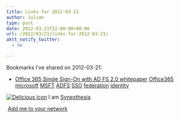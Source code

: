 ```yaml
---
title: Links for 2012-03-21
author: Julian
type: post
date: 2012-03-21T22:00:00+00:00
url: /2012/03/21/links-for-2012-03-21/
aktt_notify_twitter:
  - no

---
```

Bookmarks I&#8217;ve shared on 2012-03-21:

  * [Office 365 Single Sign-On with AD FS 2.0 whitepaper][1] 
    [Office365][2] [microsoft][3] [MSFT][4] [ADFS][5] [SSO][6] [federation][7] [identity][8] </li> </ul> 
    
    <p class="deliciouslink">
      <a href="https://del.icio.us/synesthesia" title="See all my bookmarks on del.icio.us"><img src="https://www.synesthesia.co.uk/images/deliciousicon.jpg" alt="Delicious icon" /></a>&nbsp;I am <a href="https://del.icio.us/synesthesia" title="See all my bookmarks on del.icio.us">Synesthesia</a>
    </p>
    
    <p class="deliciouslink">
      <a href="https://del.icio.us/network?add=synesthesia" title="Add me to your del.icio.us network"><img src="https://www.synesthesia.co.uk/images/add.gif" alt="" /></a>&nbsp;<a href="https://del.icio.us/network?add=synesthesia" title="Add me to your del.icio.us network">Add me to your network</a>
    </p>

 [1]: https://www.microsoft.com/download/en/details.aspx?id=28971
 [2]: https://www.delicious.com/synesthesia/Office365
 [3]: https://www.delicious.com/synesthesia/microsoft
 [4]: https://www.delicious.com/synesthesia/MSFT
 [5]: https://www.delicious.com/synesthesia/ADFS
 [6]: https://www.delicious.com/synesthesia/SSO
 [7]: https://www.delicious.com/synesthesia/federation
 [8]: https://www.delicious.com/synesthesia/identity